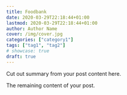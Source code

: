 ```yaml
---
title: Foodbank
date: 2020-03-29T22:18:44+01:00
lastmod: 2020-03-29T22:18:44+01:00
author: Author Name
cover: /img/cover.jpg
categories: ["category1"]
tags: ["tag1", "tag2"]
# showcase: true
draft: true
---
```


Cut out summary from your post content here.

<!--more-->

The remaining content of your post.
